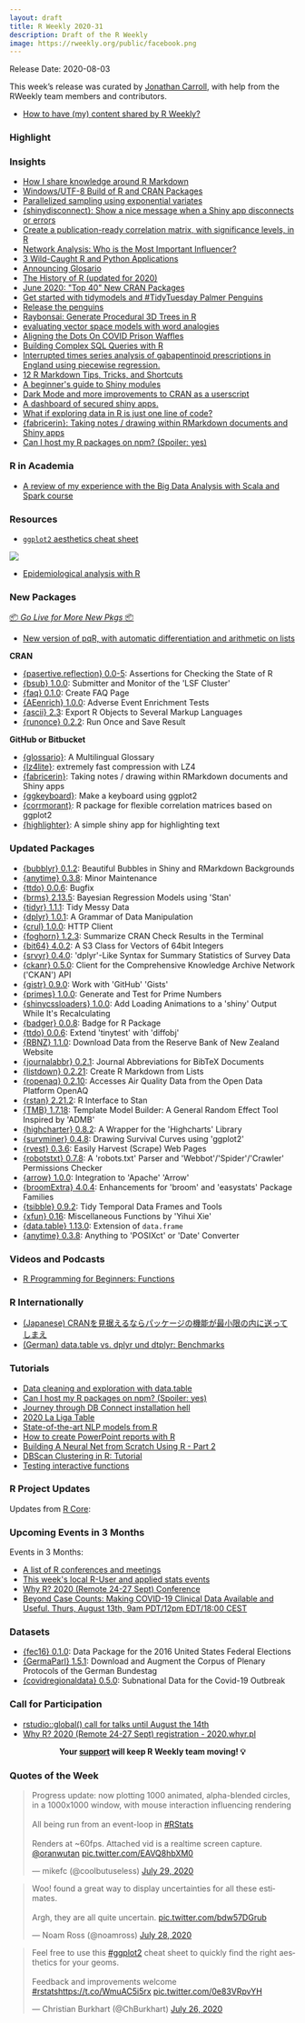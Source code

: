 ```yaml
---
layout: draft
title: R Weekly 2020-31
description: Draft of the R Weekly
image: https://rweekly.org/public/facebook.png
---
```


Release Date: 2020-08-03

This week’s release was curated by [Jonathan Carroll](https://twitter.com/carroll_jono), with help from the RWeekly team members and contributors.

+ [How to have (my) content shared by R Weekly?](https://github.com/rweekly/rweekly.org#how-to-have-my-content-shared-by-r-weekly)


###  Highlight



### Insights

+ [How I share knowledge around R Markdown](https://themockup.blog/posts/2020-07-25-meta-rmarkdown/)
+ [Windows/UTF-8 Build of R and CRAN Packages](https://developer.r-project.org/Blog/public/2020/07/30/windows/utf-8-build-of-r-and-cran-packages/)
+ [Parallelized sampling using exponential variates](https://blogs.rstudio.com/tensorflow/posts/2020-07-29-parallelized-sampling)
+ [{shinydisconnect}: Show a nice message when a Shiny app disconnects or errors](https://deanattali.com/blog/shinydisconnect-package/)
+ [Create a publication-ready correlation matrix, with significance levels, in R](https://paulvanderlaken.com/2020/07/28/publication-ready-correlation-matrix-significance-r/)
+ [Network Analysis: Who is the Most Important Influencer?](https://blog.ephorie.de/network-analysis-who-is-the-most-important-influencer)
+ [3 Wild-Caught R and Python Applications](https://blog.rstudio.com/2020/07/28/practical-interoperability/)
+ [Announcing Glosario](https://education.rstudio.com/blog/2020/07/announcing-glosario/)
+ [The History of R (updated for 2020)](https://blog.revolutionanalytics.com/2020/07/the-history-of-r-updated-for-2020.html)
+ [June 2020: "Top 40" New CRAN Packages](https://rviews.rstudio.com/2020/07/27/june-2020-top-40-new-cran-packages/)
+ [Get started with tidymodels and #TidyTuesday Palmer Penguins](https://juliasilge.com/blog/palmer-penguins/)
+ [Release the penguins](https://education.rstudio.com/blog/2020/07/palmerpenguins-cran/)
+ [Raybonsai: Generate Procedural 3D Trees in R](https://www.tylermw.com/raybonsai-generate-procedural-3d-trees-in-r/)
+ [evaluating vector space models with word analogies](https://jtimm.net/2020/07/26/evaluating-vector-space-models-with-word-analogies/)
+ [Aligning the Dots On COVID Prison Waffles](https://rud.is/b/2020/07/24/aligning-the-dots-on-covid-prison-waffles/)
+ [Building Complex SQL Queries with R](http://daranzolin.github.io/2020-07-24-building-sql-queries/)
+ [Interrupted times series analysis of gabapentinoid prescriptions in England using piecewise regression.](https://www.painblogr.org/2020-07-03-piecewise-regression)
+ [12 R Markdown Tips, Tricks, and Shortcuts](https://www.dataquest.io/blog/r-markdown-tips-tricks-and-shortcuts/)
+ [A beginner's guide to Shiny modules](https://emilyriederer.netlify.app/post/shiny-modules/) 
+ [Dark Mode and more improvements to CRAN as a userscript](https://github.com/chainsawriot/cranitup)
+ [A dashboard of secured shiny apps.](https://www.tychobra.com/posts/2020-07-17-a-dashboard-of-polished-shiny-apps/)
+ [What if exploring data in R is just one line of code?](https://rolkra.github.io/start-to-explore/)
+ [{fabricerin}: Taking notes / drawing within RMarkdown documents and Shiny apps](https://ihaddadenfodil.com/post/taking-notes-in-rmarkdown-using-the-fabricerin-package/)
+ [Can I host my R packages on npm? (Spoiler: yes)](https://colinfay.me/r-package-npm/)

###  R in Academia

+ [A review of my experience with the Big Data Analysis with Scala and Spark course](https://jozef.io/r924-big-data-spark-scala-review/)

###  Resources

+ [`ggplot2` aesthetics cheat sheet](https://drive.google.com/file/d/1Dvul1p6TYH6gWJzZRwpE0YX1dO0hDF-b/view)

![](https://raw.githubusercontent.com/rweekly/image/master/2020-31/ggplot2aes.png)

+ [Epidemiological analysis with R](https://dentaldatascience.org/post/epidemiological-analysis-with-r/)

###  New Packages

<p class="added-hostname"><a href="https://rweekly.org/live" target="_blank" class="externalLink">📦 <i>Go Live for More New Pkgs</i> 📦</a></p>

+ [New version of pqR, with automatic differentiation and arithmetic on lists](https://radfordneal.wordpress.com/2020/07/25/new-version-of-pqr-with-automatic-differentiation-and-arithmetic-on-lists/)

**CRAN**

+ [{pasertive.reflection} 0.0-5](https://cran.r-project.org/package=assertive.reflection): Assertions for Checking the State of R
+ [{bsub} 1.0.0](https://cran.r-project.org/package=bsub): Submitter and Monitor of the 'LSF Cluster'
+ [{faq} 0.1.0](https://cran.r-project.org/package=faq): Create FAQ Page
+ [{AEenrich} 1.0.0](https://cran.r-project.org/package=AEenrich): Adverse Event Enrichment Tests
+ [{ascii} 2.3](https://cran.r-project.org/package=ascii): Export R Objects to Several Markup Languages
+ [{runonce} 0.2.2](https://cran.r-project.org/package=runonce): Run Once and Save Result

**GitHub or Bitbucket**

+ [{glossario}](https://github.com/carpentries/glosario-r/): A Multilingual Glossary
+ [{lz4lite}](https://coolbutuseless.github.io/2020/06/16/introducing-lz4lite-extremely-fast-compression-with-lz4/): extremely fast compression with LZ4
+ [{fabricerin}](https://ihaddadenfodil.com/post/taking-notes-in-rmarkdown-using-the-fabricerin-package/): Taking notes / drawing within RMarkdown documents and Shiny apps
+ [{ggkeyboard}](https://github.com/sharlagelfand/ggkeyboard): Make a keyboard using ggplot2
+ [{corrmorant}](https://github.com/r-link/corrmorant): R package for flexible correlation matrices based on ggplot2
+ [{highlighter}](https://github.com/r4fun/highlighter): A simple shiny app for highlighting text

### Updated Packages

+ [{bubblyr} 0.1.2](https://github.com/feddelegrand7/bubblyr): Beautiful Bubbles in Shiny and RMarkdown Backgrounds
+ [{anytime} 0.3.8](http://dirk.eddelbuettel.com/blog/2020/07/24#anytime_0.3.8): Minor Maintenance
+ [{ttdo} 0.0.6](http://dirk.eddelbuettel.com/blog/2020/07/28#ttdo_0.0.6): Bugfix
+ [{brms} 2.13.5](https://cran.r-project.org/package=brms): Bayesian Regression Models using 'Stan'
+ [{tidyr} 1.1.1](https://cran.r-project.org/package=tidyr): Tidy Messy Data
+ [{dplyr} 1.0.1](https://cran.r-project.org/package=dplyr): A Grammar of Data Manipulation
+ [{crul} 1.0.0](https://cran.r-project.org/package=crul): HTTP Client
+ [{foghorn} 1.2.3](https://cran.r-project.org/package=foghorn): Summarize CRAN Check Results in the Terminal
+ [{bit64} 4.0.2](https://cran.r-project.org/package=bit64): A S3 Class for Vectors of 64bit Integers
+ [{srvyr} 0.4.0](https://cran.r-project.org/package=srvyr): 'dplyr'-Like Syntax for Summary Statistics of Survey Data
+ [{ckanr} 0.5.0](https://cran.r-project.org/package=ckanr): Client for the Comprehensive Knowledge Archive Network ('CKAN') API
+ [{gistr} 0.9.0](https://cran.r-project.org/package=gistr): Work with 'GitHub' 'Gists'
+ [{primes} 1.0.0](https://cran.r-project.org/package=primes): Generate and Test for Prime Numbers
+ [{shinycssloaders} 1.0.0](https://cran.r-project.org/package=shinycssloaders): Add Loading Animations to a 'shiny' Output While It's Recalculating
+ [{badger} 0.0.8](https://cran.r-project.org/package=badger): Badge for R Package
+ [{ttdo} 0.0.6](https://cran.r-project.org/package=ttdo): Extend 'tinytest' with 'diffobj'
+ [{RBNZ} 1.1.0](https://cran.r-project.org/package=RBNZ): Download Data from the Reserve Bank of New Zealand Website
+ [{journalabbr} 0.2.1](https://cran.r-project.org/package=journalabbr): Journal Abbreviations for BibTeX Documents
+ [{listdown} 0.2.21](https://cran.r-project.org/package=listdown): Create R Markdown from Lists
+ [{ropenaq} 0.2.10](https://cran.r-project.org/package=ropenaq): Accesses Air Quality Data from the Open Data Platform OpenAQ
+ [{rstan} 2.21.2](https://cran.r-project.org/package=rstan): R Interface to Stan
+ [{TMB} 1.7.18](https://cran.r-project.org/package=TMB): Template Model Builder: A General Random Effect Tool Inspired by 'ADMB'
+ [{highcharter} 0.8.2](https://cran.r-project.org/package=highcharter): A Wrapper for the 'Highcharts' Library
+ [{survminer} 0.4.8](https://cran.r-project.org/package=survminer): Drawing Survival Curves using 'ggplot2'
+ [{rvest} 0.3.6](https://cran.r-project.org/package=rvest): Easily Harvest (Scrape) Web Pages
+ [{robotstxt} 0.7.8](https://cran.r-project.org/package=robotstxt): A 'robots.txt' Parser and 'Webbot'/'Spider'/'Crawler' Permissions Checker
+ [{arrow} 1.0.0](https://cran.r-project.org/package=arrow): Integration to 'Apache' 'Arrow'
+ [{broomExtra} 4.0.4](https://cran.r-project.org/package=broomExtra): Enhancements for 'broom' and 'easystats' Package Families
+ [{tsibble} 0.9.2](https://cran.r-project.org/package=tsibble): Tidy Temporal Data Frames and Tools
+ [{xfun} 0.16](https://cran.r-project.org/package=xfun): Miscellaneous Functions by 'Yihui Xie'
+ [{data.table} 1.13.0](https://cran.r-project.org/package=data.table): Extension of `data.frame`
+ [{anytime} 0.3.8](https://cran.r-project.org/package=anytime): Anything to 'POSIXct' or 'Date' Converter

###  Videos and Podcasts

+ [R Programming for Beginners: Functions](https://www.youtube.com/watch?v=pXA350-o0v8)

### R Internationally

+ [(Japanese) CRANを見据えるならパッケージの機能が最小限の内に送ってしまえ](https://blog.atusy.net/2020/07/27/creating-package/)
+ [(German) data.table vs. dplyr und dtplyr: Benchmarks](https://statistik-dresden.de/archives/16275)

###  Tutorials

+ [Data cleaning and exploration with data.table](https://www.meganstodel.com/posts/using-data-table/)
+ [Can I host my R packages on npm? (Spoiler: yes)](https://colinfay.me/r-package-npm/)
+ [Journey through DB Connect installation hell](https://irene.rbind.io/post/db-connect-install/)
+ [2020 La Liga Table](https://otstats.github.io/r/la-liga-table/)
+ [State-of-the-art NLP models from R](https://blogs.rstudio.com/tensorflow/posts/2020-07-30-state-of-the-art-nlp-models-from-r)
+ [How to create PowerPoint reports with R](https://theautomatic.net/2020/07/28/how-to-create-powerpoint-reports-with-r/?utm_source=rss&utm_medium=rss&utm_campaign=how-to-create-powerpoint-reports-with-r)
+ [Building A Neural Net from Scratch Using R - Part 2](https://rviews.rstudio.com/2020/07/24/building-a-neural-net-from-scratch-using-r-part-2/)
+ [DBScan Clustering in R: Tutorial](https://geeksforgeeks.org/dbscan-clustering-in-r-programming/)
+ [Testing interactive functions](https://debruine.github.io/posts/interactive-test/)

<!--<div class="post-more-begin></div><div class="post-more-end"></div>-->

###  R Project Updates

Updates from [R Core](http://developer.r-project.org/blosxom.cgi/R-devel/NEWS):

###  Upcoming Events in 3 Months

Events in 3 Months:

+ [A list of R conferences and meetings](https://jumpingrivers.github.io/meetingsR/events.html)
+ [This week's local R-User and applied stats events](https://community.rstudio.com/c/irl)
+ [Why R? 2020 (Remote 24-27 Sept) Conference](http://2020.whyr.pl/)
+ [Beyond Case Counts: Making COVID-19 Clinical Data Available and Useful. Thurs, August 13th, 9am PDT/12pm EDT/18:00 CEST](https://www.r-consortium.org/blog/2020/07/23/beyond-case-counts-making-covid-19-clinical-data-available-and-useful)

### Datasets

+ [{fec16} 0.1.0](https://cran.r-project.org/package=fec16): Data Package for the 2016 United States Federal Elections
+ [{GermaParl} 1.5.1](https://cran.r-project.org/package=GermaParl): Download and Augment the Corpus of Plenary Protocols of the German Bundestag
+ [{covidregionaldata} 0.5.0](https://cran.r-project.org/package=covidregionaldata): Subnational Data for the Covid-19 Outbreak

###  Call for Participation

+ [rstudio::global() call for talks until August the 14th](https://blog.rstudio.com/2020/07/17/rstudio-global-call-for-talks/)
+ [Why R? 2020 (Remote 24-27 Sept) registration - 2020.whyr.pl](http://whyr.pl/foundation/2020/WhyR-2020-Going-Remote/)

<p class="hide-support added-hostname support-rweekly" style="text-align: center;font-weight: bold;">Your <a class="non-visited externalLink" href="https://www.patreon.com/rweekly" onclick="pas(this)">support</a> will keep R Weekly team moving! 💡</p>

###  Quotes of the Week

<blockquote class="twitter-tweet"><p lang="en" dir="ltr">Progress update: now plotting 1000 animated, alpha-blended circles, in a 1000x1000 window, with mouse interaction influencing rendering<br><br>All being run from an event-loop in <a href="https://twitter.com/hashtag/RStats?src=hash&amp;ref_src=twsrc%5Etfw">#RStats</a> <br><br>Renders at ~60fps. Attached vid is a realtime screen capture. <a href="https://twitter.com/oranwutan?ref_src=twsrc%5Etfw">@oranwutan</a> <a href="https://t.co/EAVQ8hbXM0">pic.twitter.com/EAVQ8hbXM0</a></p>&mdash; mikefc (@coolbutuseless) <a href="https://twitter.com/coolbutuseless/status/1288453302250807296?ref_src=twsrc%5Etfw">July 29, 2020</a></blockquote> <script async src="https://platform.twitter.com/widgets.js" charset="utf-8"></script>

<blockquote class="twitter-tweet"><p lang="en" dir="ltr">Woo! found a great way to display uncertainties for all these estimates.<br><br>Argh, they are all quite uncertain. <a href="https://t.co/bdw57DGrub">pic.twitter.com/bdw57DGrub</a></p>&mdash; Noam Ross (@noamross) <a href="https://twitter.com/noamross/status/1288196946964996096?ref_src=twsrc%5Etfw">July 28, 2020</a></blockquote> <script async src="https://platform.twitter.com/widgets.js" charset="utf-8"></script>

<blockquote class="twitter-tweet"><p lang="en" dir="ltr">Feel free to use this <a href="https://twitter.com/hashtag/ggplot2?src=hash&amp;ref_src=twsrc%5Etfw">#ggplot2</a> cheat sheet to quickly find the right aesthetics for your geoms.<br><br>Feedback and improvements welcome <a href="https://twitter.com/hashtag/rstats?src=hash&amp;ref_src=twsrc%5Etfw">#rstats</a><a href="https://t.co/WmuAC5i5rx">https://t.co/WmuAC5i5rx</a> <a href="https://t.co/0e83VRpvYH">pic.twitter.com/0e83VRpvYH</a></p>&mdash; Christian Burkhart (@ChBurkhart) <a href="https://twitter.com/ChBurkhart/status/1287462411667152897?ref_src=twsrc%5Etfw">July 26, 2020</a></blockquote> <script async src="https://platform.twitter.com/widgets.js" charset="utf-8"></script>
